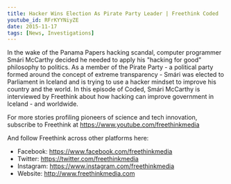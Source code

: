 ```yaml
---
title: Hacker Wins Election As Pirate Party Leader | Freethink Coded
youtube_id: RFrKYYNiyZE
date: 2015-11-17
tags: [News, Investigations]
---
```


In the wake of the Panama Papers hacking scandal, computer programmer Smári McCarthy decided he needed to apply his "hacking for good" philosophy to politics. As a member of the Pirate Party - a political party formed around the concept of extreme transparency - Smári was elected to Parliament in Iceland and is trying to use a hacker mindset to improve his country and the world. In this episode of Coded, Smári McCarthy is interviewed by Freethink about how hacking can improve government in Iceland - and worldwide.


For more stories profiling pioneers of science and tech innovation, subscribe to Freethink at <https://www.youtube.com/freethinkmedia>

And follow Freethink across other platforms here:

- Facebook: <https://www.facebook.com/freethinkmedia>
- Twitter: <https://twitter.com/freethinkmedia>
- Instagram: <https://www.instagram.com/freethinkmedia>
- Website: <http://www.freethinkmedia.com>


